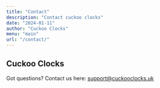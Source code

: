 ```yaml
---
title: "Contact"
description: "Contact cuckoo clocks"
date: "2024-01-11"
author: "Cuckoo Clocks"
menu: "main"
url: "/contact/"
---
```


## Cuckoo Clocks

Got questions? Contact us here: support@cuckooclocks.uk